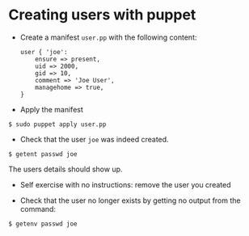 Creating users with puppet
==========================

* Create a manifest `user.pp` with the following content:
	```puppet
	user { 'joe':
		ensure => present,
		uid => 2000,
		gid => 10,
		comment => 'Joe User',
		managehome => true,
	}
	```

* Apply the manifest

```shell
$ sudo puppet apply user.pp
```

* Check that the user `joe` was indeed created.
```shell
$ getent passwd joe
```
The users details should show up.

* Self exercise with no instructions: remove the user you created

* Check that the user no longer exists by getting no output from the command:
```shell
$ getenv passwd joe
```
